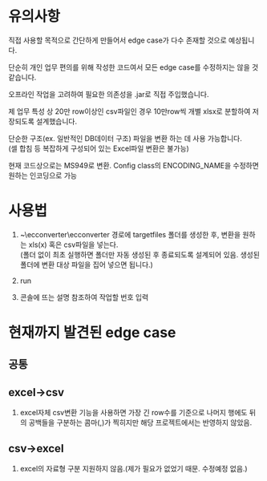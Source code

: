 # 유의사항

직접 사용할 목적으로 간단하게 만들어서 edge case가 다수 존재할 것으로 예상됩니다.

단순히 개인 업무 편의를 위해 작성한 코드여서 모든 edge case를 수정하지는 않을 것 같습니다.

오프라인 작업을 고려하여 필요한 의존성을 .jar로 직접 주입했습니다.

제 업무 특성 상 20만 row이상인 csv파일인 경우 10만row씩 개별 xlsx로 분할하여 저장되도록 설계했습니다.

단순한 구조(ex. 일반적인 DB데이터 구조) 파일을 변환 하는 데 사용 가능합니다.  
(셀 합침 등 복잡하게 구성되어 있는 Excel파일 변환은 불가능)

현재 코드상으로는 MS949로 변환. Config class의 ENCODING_NAME을 수정하면 원하는 인코딩으로 가능
# 사용법

1. ~\ecconverter\ecconverter 경로에 targetfiles 폴더를 생성한 후, 변환을 원하는 xls(x) 혹은 csv파일을 넣는다.  
  (폴더 없이 최초 실행하면 폴더만 자동 생성된 후 종료되도록 설계되어 있음. 생성된 폴더에 변환 대상 파일을 집어 넣으면 됩니다.)


3. run


4. 콘솔에 뜨는 설명 참조하여 작업할 번호 입력



# 현재까지 발견된 edge case
## 공통

  
## excel->csv

1. excel자체 csv변환 기능을 사용하면 가장 긴 row수를 기준으로 나머지 행에도 뒤의 공백들을 구분하는 콤마(,)가 찍히지만 해당 프로젝트에서는 반영하지 않았음.


## csv->excel
1. excel의 자료형 구분 지원하지 않음.(제가 필요가 없었기 때문. 수정예정 없음.)
